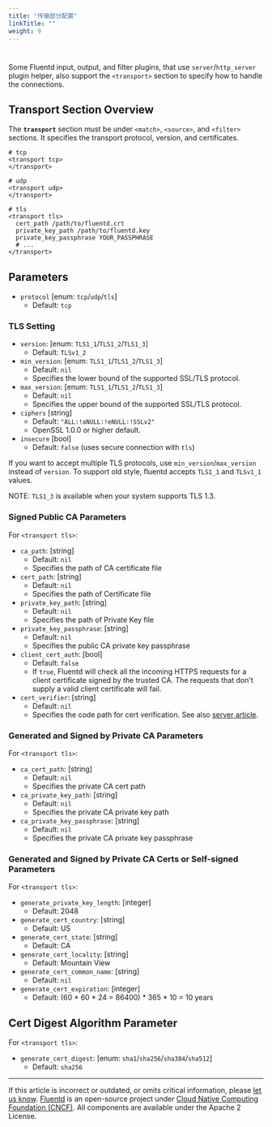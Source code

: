 ```yaml
---
title: "传输部分配置"
linkTitle: ""
weight: 9
---
```


#

Some Fluentd input, output, and filter plugins, that use `server`/`http_server`
plugin helper, also support the `<transport>` section to specify how to handle
the connections.

## Transport Section Overview

The **`transport`** section must be under `<match>`, `<source>`, and `<filter>`
sections. It specifies the transport protocol, version, and certificates.

```
# tcp
<transport tcp>
</transport>

# udp
<transport udp>
</transport>

# tls
<transport tls>
  cert_path /path/to/fluentd.crt
  private_key_path /path/to/fluentd.key
  private_key_passphrase YOUR_PASSPHRASE
  # ...
</transport>
```

## Parameters

- `protocol` \[enum: `tcp`/`udp`/`tls`\]
  - Default: `tcp`

### TLS Setting

- `version`: \[enum: `TLS1_1`/`TLS1_2`/`TLS1_3`\]
  - Default: `TLSv1_2`
- `min_version`: \[enum: `TLS1_1`/`TLS1_2`/`TLS1_3`\]
  - Default: `nil`
  - Specifies the lower bound of the supported SSL/TLS protocol.
- `max_version`: \[enum: `TLS1_1`/`TLS1_2`/`TLS1_3`\]
  - Default: `nil`
  - Specifies the upper bound of the supported SSL/TLS protocol.
- `ciphers` \[string\]
  - Default: `"ALL:!aNULL:!eNULL:!SSLv2"`
  - OpenSSL 1.0.0 or higher default.
- `insecure` \[bool\]
  - Default: `false` (uses secure connection with `tls`)

If you want to accept multiple TLS protocols, use `min_version`/`max_version`
instead of `version`. To support old style, fluentd accepts `TLS1_1` and
`TLSv1_1` values.

NOTE: `TLS1_3` is available when your system supports TLS 1.3.

### Signed Public CA Parameters

For `<transport tls>`:

- `ca_path`: \[string\]
  - Default: `nil`
  - Specifies the path of CA certificate file
- `cert_path`: \[string\]
  - Default: `nil`
  - Specifies the path of Certificate file
- `private_key_path`: \[string\]
  - Default: `nil`
  - Specifies the path of Private Key file
- `private_key_passphrase`: \[string\]
  - Default: `nil`
  - Specifies the public CA private key passphrase
- `client_cert_auth`: \[bool\]
  - Default: `false`
  - If `true`, Fluentd will check all the incoming HTTPS requests for a
    client certificate signed by the trusted CA. The requests that don't
    supply a valid client certificate will fail.
- `cert_verifier`: \[string\]
  - Default: `nil`
  - Specifies the code path for cert verification. See also [server
    article](/developer/api-plugin-helper-server.md#cert_verifier-example).

### Generated and Signed by Private CA Parameters

For `<transport tls>`:

- `ca_cert_path`: \[string\]
  - Default: `nil`
  - Specifies the private CA cert path
- `ca_private_key_path`: \[string\]
  - Default: `nil`
  - Specifies the private CA private key path
- `ca_private_key_passphrase`: \[string\]
  - Default: `nil`
  - Specifies the private CA private key passphrase

### Generated and Signed by Private CA Certs or Self-signed Parameters

For `<transport tls>`:

- `generate_private_key_length`: \[integer\]
  - Default: 2048
- `generate_cert_country`: \[string\]
  - Default: US
- `generate_cert_state`: \[string\]
  - Default: CA
- `generate_cert_locality`: \[string\]
  - Default: Mountain View
- `generate_cert_common_name`: \[string\]
  - Default: `nil`
- `generate_cert_expiration`: \[integer\]
  - Default: (60 \* 60 \* 24 = 86400) \* 365 \* 10 = 10 years

## Cert Digest Algorithm Parameter

For `<transport tls>`:

- `generate_cert_digest`: \[enum: `sha1`/`sha256`/`sha384`/`sha512`\]
  - Default: `sha256`

---

If this article is incorrect or outdated, or omits critical information, please
[let us know](https://github.com/fluent/fluentd-docs-gitbook/issues?state=open).
[Fluentd](http://www.fluentd.org/) is an open-source project under [Cloud Native
Computing Foundation (CNCF)](https://cncf.io/). All components are available
under the Apache 2 License.
